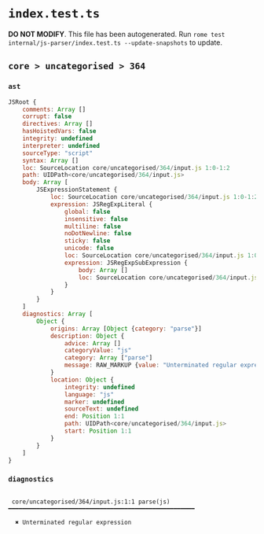 # `index.test.ts`

**DO NOT MODIFY**. This file has been autogenerated. Run `rome test internal/js-parser/index.test.ts --update-snapshots` to update.

## `core > uncategorised > 364`

### `ast`

```javascript
JSRoot {
	comments: Array []
	corrupt: false
	directives: Array []
	hasHoistedVars: false
	integrity: undefined
	interpreter: undefined
	sourceType: "script"
	syntax: Array []
	loc: SourceLocation core/uncategorised/364/input.js 1:0-1:2
	path: UIDPath<core/uncategorised/364/input.js>
	body: Array [
		JSExpressionStatement {
			loc: SourceLocation core/uncategorised/364/input.js 1:0-1:2
			expression: JSRegExpLiteral {
				global: false
				insensitive: false
				multiline: false
				noDotNewline: false
				sticky: false
				unicode: false
				loc: SourceLocation core/uncategorised/364/input.js 1:0-1:2
				expression: JSRegExpSubExpression {
					body: Array []
					loc: SourceLocation core/uncategorised/364/input.js 1:1-1:1
				}
			}
		}
	]
	diagnostics: Array [
		Object {
			origins: Array [Object {category: "parse"}]
			description: Object {
				advice: Array []
				categoryValue: "js"
				category: Array ["parse"]
				message: RAW_MARKUP {value: "Unterminated regular expression"}
			}
			location: Object {
				integrity: undefined
				language: "js"
				marker: undefined
				sourceText: undefined
				end: Position 1:1
				path: UIDPath<core/uncategorised/364/input.js>
				start: Position 1:1
			}
		}
	]
}
```

### `diagnostics`

```

 core/uncategorised/364/input.js:1:1 parse(js) ━━━━━━━━━━━━━━━━━━━━━━━━━━━━━━━━━━━━━━━━━━━━━━━━━━━━━

  ✖ Unterminated regular expression


```
